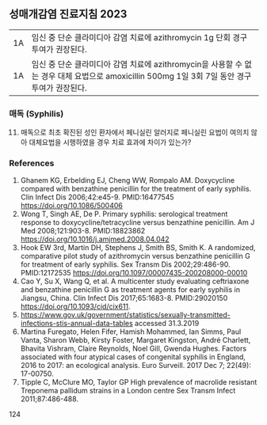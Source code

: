 ## 성매개감염 진료지침 2023

| | |
|---|---|
| 1A | 임신 중 단순 클라미디아 감염 치료에 azithromycin 1g 단회 경구 투여가 권장된다. |
| 1A | 임신 중 단순 클라미디아 감염 치료에 azithromycin을 사용할 수 없는 경우 대체 요법으로 amoxicillin 500mg 1일 3회 7일 동안 경구 투여가 권장된다. |

### 매독 (Syphilis)

11. 매독으로 최초 확진된 성인 환자에서 페니실린 알러지로 페니실린 요법이 여의치 않아 대체요법을 시행하였을 경우 치료 효과에 차이가 있는가?

### References
1. Ghanem KG, Erbelding EJ, Cheng WW, Rompalo AM. Doxycycline compared with benzathine penicillin for the treatment of early syphilis. Clin Infect Dis 2006;42:e45-9. PMID:16477545 https://doi.org/10.1086/500406
2. Wong T, Singh AE, De P. Primary syphilis: serological treatment response to doxycycline/tetracycline versus benzathine penicillin. Am J Med 2008;121:903-8. PMID:18823862 https://doi.org/10.1016/j.amjmed.2008.04.042
3. Hook EW 3rd, Martin DH, Stephens J, Smith BS, Smith K. A randomized, comparative pilot study of azithromycin versus benzathine penicillin G for treatment of early syphilis. Sex Transm Dis 2002;29:486-90. PMID:12172535 https://doi.org/10.1097/00007435-200208000-00010
4. Cao Y, Su X, Wang Q, et al. A multicenter study evaluating ceftriaxone and benzathine penicillin G as treatment agents for early syphilis in Jiangsu, China. Clin Infect Dis 2017;65:1683-8. PMID:29020150 https://doi.org/10.1093/cid/cix611.
5. https://www.gov.uk/government/statistics/sexually-transmitted-infections-stis-annual-data-tables accessed 31.3.2019
6. Martina Furegato, Helen Fifer, Hamish Mohammed, Ian Simms, Paul Vanta, Sharon Webb, Kirsty Foster, Margaret Kingston, André Charlett, Bhavita Vishram, Claire Reynolds, Noel Gill, Gwenda Hughes. Factors associated with four atypical cases of congenital syphilis in England, 2016 to 2017: an ecological analysis. Euro Surveill. 2017 Dec 7; 22(49): 17-00750.
7. Tipple C, McClure MO, Taylor GP High prevalence of macrolide resistant Treponema pallidum strains in a London centre Sex Transm Infect 2011;87:486-488.

<PAGE>124